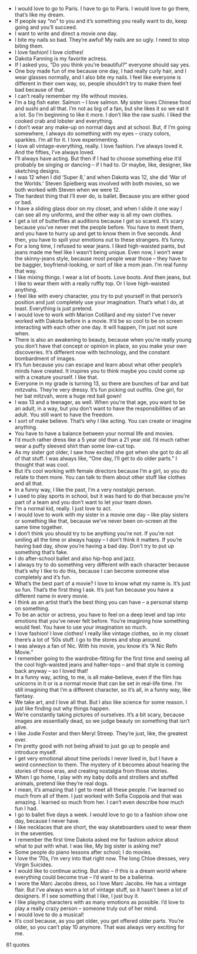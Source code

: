  - I would love to go to Paris. I have to go to Paris. I would love to go there, that’s like my dream.
 - If people say “no” to you and it’s something you really want to do, keep going and you’ll succeed.
 - I want to write and direct a movie one day.
 - I bite my nails so bad. They’re awful! My nails are so ugly. I need to stop biting them.
 - I love fashion! I love clothes!
 - Dakota Fanning is my favorite actress.
 - If I asked you, “Do you think you’re beautiful?” everyone should say yes.
 - One boy made fun of me because one day, I had really curly hair, and I wear glasses normally, and I also bite my nails. I feel like everyone is different in their own way, so, people shouldn’t try to make them feel bad because of that.
 - I can’t really remember my life without movies.
 - I’m a big fish eater. Salmon – I love salmon. My sister loves Chinese food and sushi and all that. I’m not as big of a fan, but she likes it so we eat it a lot. So I’m beginning to like it more. I don’t like the raw sushi. I liked the cooked crab and lobster and everything.
 - I don’t wear any make-up on normal days and at school. But, if I’m going somewhere, I always do something with my eyes – crazy colors, sparkles. I’m all for it. I love experimenting.
 - I love all vintage-everything, really. I love fashion. I’ve always loved it. And the fifties, I’ve always loved.
 - I’ll always have acting. But then if I had to choose something else it’d probably be singing or dancing – if I had to. Or maybe, like, designer, like sketching designs.
 - I was 12 when I did ‘Super 8,’ and when Dakota was 12, she did ‘War of the Worlds.’ Steven Spielberg was involved with both movies, so we both worked with Steven when we were 12.
 - The hardest thing that I’ll ever do, is ballet. Because you are either good or bad.
 - I have a sliding glass door on my closet, and when I slide it one way I can see all my uniforms, and the other way is all my own clothes.
 - I get a lot of butterflies at auditions because I get so scared. It’s scary because you’ve never met the people before. You have to meet them, and you have to hurry up and get to know them in five seconds. And then, you have to spill your emotions out to these strangers. It’s funny.
 - For a long time, I refused to wear jeans. I liked high-waisted pants, but jeans made me feel like I wasn’t being unique. Even now, I won’t wear the skinny-jeans style, because most people wear those – they have to be baggier, boyfriend-looking, or sort of like a mom jean. I’m real funny that way.
 - I like mixing things. I wear a lot of boots. Love boots. And then jeans, but I like to wear them with a really ruffly top. Or I love high-waisted anything.
 - I feel like with every character, you try to put yourself in that person’s position and just completely use your imagination. That’s what I do, at least. Everything is just pretend.
 - I would love to work with Marion Cotillard and my sister! I’ve never worked with Dakota before in a movie. It’d be so cool to be on screen interacting with each other one day. It will happen, I’m just not sure when.
 - There is also an awakening to beauty, because when you’re really young you don’t have that concept or opinion in place, so you make your own discoveries. It’s different now with technology, and the constant bombardment of images.
 - It’s fun because you can escape and learn about what other people’s minds have created. It inspires you to think maybe you could come up with a creature yourself. I like that.
 - Everyone in my grade is turning 13, so there are bunches of bar and bat mitzvahs. They’re very dressy. It’s fun picking out outfits. One girl, for her bat mitzvah, wore a huge red ball gown!
 - I was 13 and a teenager, as well. When you’re that age, you want to be an adult, in a way, but you don’t want to have the responsibilities of an adult. You still want to have the freedom.
 - I sort of make believe. That’s why I like acting. You can create or imagine anything.
 - You have to have a balance between your normal life and movies.
 - I’d much rather dress like a 5 year old than a 21 year old. I’d much rather wear a puffy sleeved shirt than some low-cut top.
 - As my sister got older, I saw how excited she got when she got to do all of that stuff. I was always like, “One day, I’ll get to do older parts.” I thought that was cool.
 - But it’s cool working with female directors because I’m a girl, so you do relate to them more. You can talk to them about other stuff like clothes and all that.
 - In a funny way, I like the past, I’m a very nostalgic person.
 - I used to play sports in school, but it was hard to do that because you’re part of a team and you don’t want to let your team down.
 - I’m a normal kid, really. I just love to act.
 - I would love to work with my sister in a movie one day – like play sisters or something like that, because we’ve never been on-screen at the same time together.
 - I don’t think you should try to be anything you’re not. If you’re not smiling all the time or always happy – I don’t think it matters. If you’re having bad day, show you’re having a bad day. Don’t try to put up something that’s fake.
 - I do after-school ballet and also hip-hop and jazz.
 - I always try to do something very different with each character because that’s why I like to do this, because I can become someone else completely and it’s fun.
 - What’s the best part of a movie? I love to know what my name is. It’s just so fun. That’s the first thing I ask. It’s just fun because you have a different name in every movie.
 - I think as an artist that’s the best thing you can have – a personal stamp on something.
 - To be an actor or actress, you have to feel on a deep level and tap into emotions that you’ve never felt before. You’re imagining how something would feel. You have to use your imagination so much.
 - I love fashion! I love clothes! I really like vintage clothes, so in my closet there’s a lot of ’50s stuff. I go to the stores and shop around.
 - I was always a fan of Nic. With his movie, you know it’s “A Nic Refn Movie.”
 - I remember going to the wardrobe-fitting for the first time and seeing all the cool high-waisted jeans and halter-tops – and that style is coming back anyway – so I loved that!
 - In a funny way, acting, to me, is all make-believe, even if the film has unicorns in it or is a normal movie that can be set in real-life time. I’m still imagining that I’m a different character, so it’s all, in a funny way, like fantasy.
 - We take art, and I love all that. But I also like science for some reason. I just like finding out why things happen.
 - We’re constantly taking pictures of ourselves. It’s a bit scary, because images are essentially dead, so we judge beauty on something that isn’t alive.
 - I like Jodie Foster and then Meryl Streep. They’re just, like, the greatest ever.
 - I’m pretty good with not being afraid to just go up to people and introduce myself.
 - I get very emotional about time periods I never lived in, but I have a weird connection to them. The mystery of it becomes about hearing the stories of those eras, and creating nostalgia from those stories.
 - When I go home, I play with my baby dolls and strollers and stuffed animals, pretend like they’re real dogs.
 - I mean, it’s amazing that I get to meet all these people. I’ve learned so much from all of them. I just worked with Sofia Coppola and that was amazing. I learned so much from her. I can’t even describe how much fun I had.
 - I go to ballet five days a week. I would love to go to a fashion show one day, because I never have.
 - I like necklaces that are short, the way skateboarders used to wear them in the seventies.
 - I remember the first time Dakota asked me for fashion advice about what to put with what. I was like, My big sister is asking me?
 - Some people do piano lessons after school; I do movies.
 - I love the ’70s, I’m very into that right now. The long Chloe dresses, very Virgin Suicides.
 - I would like to continue acting. But also – if this is a dream world where everything could become true – I’d want to be a ballerina.
 - I wore the Marc Jacobs dress, so I love Marc Jacobs. He has a vintage flair. But I’ve always worn a lot of vintage stuff, so it hasn’t been a lot of designers. If I see something that I like, I just buy it.
 - I like playing characters with as many emotions as possible. I’d love to play a really crazy person – someone truly out of her mind.
 - I would love to do a musical!
 - It’s cool because, as you get older, you get offered older parts. You’re older, so you can’t play 10 anymore. That was always very exciting for me.

61 quotes
